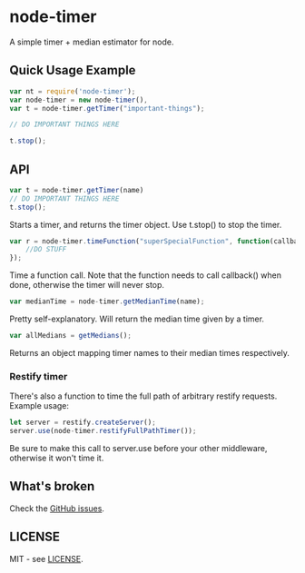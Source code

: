 node-timer
==================

A simple timer + median estimator for node.

Quick Usage Example
----------

```javascript
var nt = require('node-timer');
var node-timer = new node-timer(),
var t = node-timer.getTimer("important-things");

// DO IMPORTANT THINGS HERE

t.stop();

```

API
---

```javascript
var t = node-timer.getTimer(name)
// DO IMPORTANT THINGS HERE
t.stop();
```

Starts a timer, and returns the timer object.  Use t.stop() to stop the timer.

```javascript
var r = node-timer.timeFunction("superSpecialFunction", function(callback){
    //DO STUFF
});
```
Time a function call.  Note that the function needs to call callback() when done, otherwise the timer will never stop.

```javascript
var medianTime = node-timer.getMedianTime(name);
```
Pretty self-explanatory.  Will return the median time given by a timer.

```javascript
var allMedians = getMedians();
```
Returns an object mapping timer names to their median times respectively.

### Restify timer

There's also a function to time the full path of arbitrary restify requests.  Example usage:

```javascript
let server = restify.createServer();
server.use(node-timer.restifyFullPathTimer());
```
Be sure to make this call to server.use before your other middleware, otherwise it won't time it.

What's broken
-------------

Check the [GitHub issues](https://github.com/mprobber/node-timer/issues).

LICENSE
-------

MIT - see
[LICENSE](https://github.com/mprobber/node-timer/blob/master/LICENSE).
